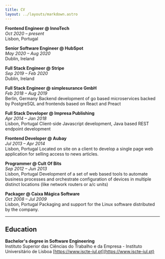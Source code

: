 ```yaml
---
title: CV
layout: ../layouts/markdown.astro
---
```


**Frontend Engineer @ InnoTech**\
_Oct 2020 – present_\
Lisbon, Portugal

**Senior Software Engineer @ HubSpot**\
_May 2020 – Aug 2020_\
Dublin, Ireland

**Full Stack Engineer @ Stripe**\
_Sep 2019 – Feb 2020_\
Dublin, Ireland

**Full Stack Engineer @ simplesurance GmbH**\
_Feb 2018 – Aug 2019_\
Berlin, Germany
    Backend development of go based microservices backed by PostgreSQL and frontends based on React and Preact

**Full Stack Developer @ Impresa Publishing**\
_Apr 2014 – Jan 2018_\
Lisbon, Portugal
    Client-side Javascript development, Java based REST endpoint development

**Frontend Developer @ Aubay**\
_Jul 2013 – Apr 2014_\
Lisbon, Portugal
    Located on site on a client to develop a single page web application for selling access to news articles.

**Programmer @ Cult Of Bits**\
_Sep 2012 – Jun 2013_\
Lisbon, Portugal
    Development of a set of web based tools to automate business processes and orchestrate configuration of devices in multiple distinct locations (like network routers or a/c units)

**Packager @ Caixa Mágica Software**\
_Oct 2008 – Jul 2009_\
Lisbon, Portugal
    Packaging and support for the Linux software distributed by the company.


---
## Education

**Bachelor's degree in Software Engineering**\
Instituto Superior das Ciências do Trabalho e da Empresa - Instituto Universitário de Lisboa
[https://www.iscte-iul.pt](https://www.iscte-iul.pt)
